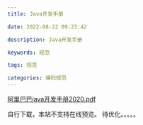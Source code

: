 ```yaml
---
title: Java开发手册

date: 2022-08-22 09:23:42

description: Java开发手册

keywords: 规范

tags: 规范

categories: 编码规范
---
```


 [阿里巴巴java开发手册2020.pdf](..\阿里巴巴java开发手册2020.pdf) 

自行下载，本站不支持在线预览。 待优化。。。。。
